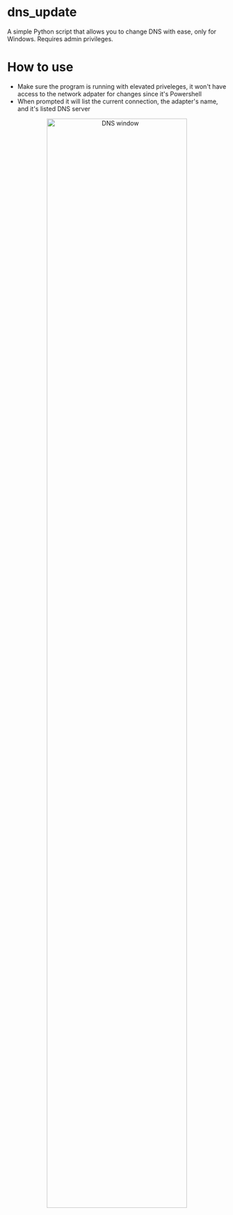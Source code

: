 # dns_update
A simple Python script that allows you to change DNS with ease, only for Windows. Requires admin privileges.

# How to use

- Make sure the program is running with elevated priveleges, it won't have access to the network adpater for changes since it's Powershell
- When prompted it will list the current connection, the adapter's name, and it's listed DNS server
<p align="center"> <img src="https://i.imgur.com/IWhivJ2.png" height="80%" width="80%" alt="DNS window"/> </p>
